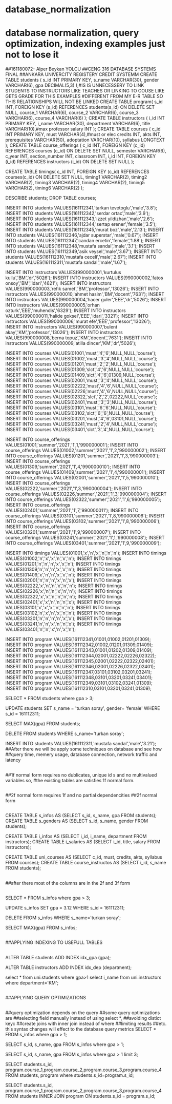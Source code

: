 # database_normalization
# database normalization, query optimization, indexing examples just not to lose it

##161180072- Alper Beykan YOLCU
##CENG 316 DATABASE SYSTEMS FINAL
##ANKARA UNIVERCITY REGISTERY CREDIT SYSTEMM
CREATE TABLE students (
    s_id INT PRIMARY KEY,
    s_name VARCHAR(30),
    gender VARCHAR(6),
    gpa     DECIMAL(5,3)
);#IS IS UNNECESSERY TO LINK STUDENTS TO INSTRUCTORS LIKE TEACHES OR LINKING TO COUSE LIKE GETS GRADE FOR THIS EXAMPLES 
#DIFFERENT FROM MY E-R TABLE SO THIS RELATIONSHIPS WILL NOT BE LINKED
CREATE TABLE program(
    s_id INT,
    FOREIGN KEY (s_id) REFERENCES students(s_id) ON DELETE SET NULL,
    course_1 VARCHAR(6),
    course_2 VARCHAR(6),
    course_3 VARCHAR(6),
    course_4 VARCHAR(6)
);
CREATE TABLE instructors (
    i_id INT PRIMARY KEY,
    i_name VARCHAR(30),
    department VARCHAR(6),
    title VARCHAR(10),#max professor
    salary INT
);
CREATE TABLE courses (
    c_id INT PRIMARY KEY,
    must VARCHAR(4),#must or elec
    credits INT,
    akts INT,
    prerequisites VARCHAR(50),
    adoptation VARCHAR(10),
    syllabus LONGTEXT
);
CREATE TABLE course_offerings (
    c_id INT,
    FOREIGN KEY (c_id) REFERENCES courses (c_id) ON DELETE SET NULL,
    semester VARCHAR(6),
    c_year INT,
    section_number INT,
    classroom INT,
    i_id INT,
    FOREIGN KEY (i_id) REFERENCES instructors (i_id) ON DELETE SET NULL
);


CREATE TABLE timings(
    c_id INT,
    FOREIGN KEY (c_id) REFERENCES courses(c_id) ON DELETE SET NULL,
    timing1 VARCHAR(2),
    timing2 VARCHAR(2),
    timing3 VARCHAR(2),
    timing4 VARCHAR(2),
    timing5 VARCHAR(2),
    timing6 VARCHAR(2)
);

DESCRIBE students;
DROP TABLE courses;

INSERT INTO students VALUES(161112341,'tarkan tevetoglu','male','3.8');
INSERT INTO students VALUES(161112342,'serdar ortac','male','3.9');
INSERT INTO students VALUES(161112343,'izzet yildizhan','male','2.6');
INSERT INTO students VALUES(161112344,'sertap erener','female','3.5');
INSERT INTO students VALUES(161112345,'murat boz','male','2.13');
INSERT INTO students VALUES(161112346,'ajdar superstar','male','0.67');
INSERT INTO students VALUES(161112347,'candan ercetin','female','1.88');
INSERT INTO students VALUES(161112348,'mustafa sandal','male','3.1');
INSERT INTO students VALUES(161112349,'asik veysel','male','3.67');
INSERT INTO students VALUES(161112310,'mustafa ceceli','male','2.67');
INSERT INTO students VALUES(161112311,'mustafa sandal','male','1.67');

INSERT INTO instructors VALUES(990000001,'kurtulus kullu','BM','dr','5026');
INSERT INTO instructors VALUES(990000002,'fatos onsoy','BM','idari','4621');
INSERT INTO instructors VALUES(990000003,'refik samet','BM','professor','13026');
INSERT INTO instructors VALUES(990000010,'ahmet hasim','BM','docent','7631');
INSERT INTO instructors VALUES(990000004,'hacer guler','EEE','dr','5026');
INSERT INTO instructors VALUES(990000005,'orhan ozturk','EEE','muhendis','6329');
INSERT INTO instructors VALUES(990000011,'halide goksel','EEE','idari','3321');
INSERT INTO instructors VALUES(990000006,'murat efe','EEE','professor','13026');
INSERT INTO instructors VALUES(990000007,'bulent akay','KM','professor','13026');
INSERT INTO instructors VALUES(990000008,'berna topuz','KM','docent','7631');
INSERT INTO instructors VALUES(990000009,'atilla dincer','KM','dr','5026');

INSERT INTO courses VALUES(01001,'must','4','6',NULL,NULL,'course');
INSERT INTO courses VALUES(01002,'must','3','4',NULL,NULL,'course');
INSERT INTO courses VALUES(01201,'must','2','2',NULL,NULL,'course');
INSERT INTO courses VALUES(01309,'slct','4','6',NULL,NULL,'course');
INSERT INTO courses VALUES(01409,'slct','4','6',01309,NULL,'course');
INSERT INTO courses VALUES(02001,'must','3','4',NULL,NULL,'course');
INSERT INTO courses VALUES(02222,'must','4','6',NULL,NULL,'course');
INSERT INTO courses VALUES(02226,'must','4','6',NULL,NULL,'course');
INSERT INTO courses VALUES(02322,'slct','2','2',02222,NULL,'course');
INSERT INTO courses VALUES(02401,'must','3','3',NULL,NULL,'course');
INSERT INTO courses VALUES(03101,'must','6','6',NULL,NULL,'course');
INSERT INTO courses VALUES(03102,'slct','6','6',NULL,NULL,'course');
INSERT INTO courses VALUES(03201,'must','4','6',03101,NULL,'course');
INSERT INTO courses VALUES(03241,'must','2','4',NULL,NULL,'course');
INSERT INTO courses VALUES(03401,'slct','3','4',NULL,NULL,'course');

INSERT INTO course_offerings VALUES(01001,'summer','2021','1',1,'990000001');
INSERT INTO course_offerings VALUES(01002,'summer','2021','1',2,'990000002');
INSERT INTO course_offerings VALUES(01201,'summer','2021','1',3,'990000003');
INSERT INTO course_offerings VALUES(01309,'summer','2021','1',4,'990000010');
INSERT INTO course_offerings VALUES(01409,'summer','2021','1',4,'990000001');
INSERT INTO course_offerings VALUES(02001,'summer','2021','1',5,'990000010');
INSERT INTO course_offerings VALUES(02222,'summer','2021','1',3,'990000004');
INSERT INTO course_offerings VALUES(02226,'summer','2021','1',3,'990000004');
INSERT INTO course_offerings VALUES(02322,'summer','2021','1',6,'990000005');
INSERT INTO course_offerings VALUES(02401,'summer','2021','1',7,'990000011');
INSERT INTO course_offerings VALUES(03101,'summer','2021','1',8,'990000006');
INSERT INTO course_offerings VALUES(03102,'summer','2021','1',8,'990000006');
INSERT INTO course_offerings VALUES(03201,'summer','2021','1',9,'990000007');
INSERT INTO course_offerings VALUES(03241,'summer','2021','1',1,'990000008');
INSERT INTO course_offerings VALUES(03401,'summer','2021','1',9,'990000009');

INSERT INTO timings VALUES(01001,'x','n','x','n','n','n');
INSERT INTO timings VALUES(01002,'n','x','x','n','x','n');
INSERT INTO timings VALUES(01201,'n','n','n','x','x','n');
INSERT INTO timings VALUES(01309,'n','n','n','x','x','n');
INSERT INTO timings VALUES(01409,'x','n','n','x','x','n');
INSERT INTO timings VALUES(02001,'n','n','n','x','n','x');
INSERT INTO timings VALUES(02222,'x','n','n','x','n','n');
INSERT INTO timings VALUES(02226,'x','n','n','x','n','n');
INSERT INTO timings VALUES(02322,'x','x','n','n','n','n');
INSERT INTO timings VALUES(02401,'x','x','n','n','n','x');
INSERT INTO timings VALUES(03101,'x','x','x','n','n','n');
INSERT INTO timings VALUES(03102,'n','x','n','x','n','n');
INSERT INTO timings VALUES(03201,'n','n','n','n','x','x');
INSERT INTO timings VALUES(03241,'n','n','x','n','n','x');
INSERT INTO timings VALUES(03401,'n','n','x','n','x','n');

INSERT INTO program VALUES(161112341,01001,01002,01201,01309);
INSERT INTO program VALUES(161112342,01002,01201,01309,01409);
INSERT INTO program VALUES(161112343,01001,01202,01309,01409);
INSERT INTO program VALUES(161112344,02001,02222,02226,02322);
INSERT INTO program VALUES(161112345,02001,02222,02322,02401);
INSERT INTO program VALUES(161112346,02001,02226,02322,02401);
INSERT INTO program VALUES(161112347,03101,03102,03201,03241);
INSERT INTO program VALUES(161112348,03101,03201,03241,03401);
INSERT INTO program VALUES(161112349,03101,03102,03241,01309);
INSERT INTO program VALUES(161112310,03101,03201,03241,01309);

SELECT * 
FROM students
where gpa > 3;

UPDATE students
SET s_name = 'turkan soray', gender= 'female'
WHERE s_id = 161112311;

SELECT MAX(gpa)
FROM students;

DELETE FROM students WHERE s_name='turkan soray';

INSERT INTO students VALUES(161112311,'mustafa sandal','male','3.21');
##After there we will be apply some techniques on database and see how
##query time, memery usage, database connection, network traffic and latency 
##
##
##1f normal form requires no dublicates, unique id s and no multivalued variables so,
#the existing tables are satisfies 1f normal form.
##
##

##
##
##2f normal form requires 1f and no partial dependencities
##2f normal form
##
##
CREATE TABLE s_infos
  AS (SELECT s_id, s_name, gpa
      FROM students);
CREATE TABLE s_genders
  AS (SELECT s_id, s_name, gender
      FROM students);

CREATE TABLE i_infos
  AS (SELECT i_id, i_name, department
      FROM instructors);
CREATE TABLE i_salaries
  AS (SELECT i_id, title, salary
      FROM instructors);

CREATE TABLE uni_courses
  AS (SELECT c_id, must, credits, akts, syllabus
      FROM courses);
CREATE TABLE course_instructos
  AS (SELECT i_id, s_name
      FROM students);

##
##
##after there most of the columns are in the 2f and 3f form   
##
##

SELECT * 
FROM s_infos
where gpa > 3;

UPDATE s_infos
SET gpa = 3.12 
WHERE s_id = 161112311;

DELETE FROM s_infos WHERE s_name='turkan soray';

SELECT MAX(gpa)
FROM s_infos;


##
##
##APPLYING INDEXING TO USEFULL TABLES
##
##
ALTER TABLE students
ADD INDEX idx_gpa (gpa);

ALTER TABLE instructors
ADD INDEX idx_dep (department);

select * from uni.students where gpa>1
select i_name from uni.instructors where department='KM';
##
##
##APPLYING QUERY OPTIMIZATIONS
##
##
##query optimization depends on the query
##some query optimizations are 
##selecting field manually instead of using select *,
##avoiding distict keyc
##create joins with inner join instead of where
##limiting results
##etc. this syntax changes will effect to the database query metrics
SELECT * 
FROM s_infos
where gpa > 1;

SELECT s_id, s_name, gpa
FROM s_infos
where gpa > 1;

SELECT s_id, s_name, gpa
FROM s_infos
where gpa > 1
limit 3;

SELECT students.s_id, program.course_1,program.course_2,program.course_3,program.course_4
FROM students, program
where students.s_id=program.s_id;

SELECT students.s_id, program.course_1,program.course_2,program.course_3,program.course_4
FROM students
   INNER JOIN program
   ON students.s_id = program.s_id;
